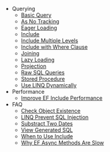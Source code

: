 - Querying
   - [Basic Query](basic-query.md)
   - [As No Tracking](as-no-tracking.md)
   - [Eager Loading](eager-loading.md)
   - [Include](include.md)
   - [Include Multiple Levels](include-multiple-levels.md)
   - [Include with Where Clause](include-with-where-clause.md)
   - [Joining](joining.md)
   - [Lazy Loading](lazy-loading.md)
   - [Projection](projection.md)
   - [Raw SQL Queries](raw-sql-queries.md)
   - [Stored Procedure](stored-procedure.md)
   - [Use LINQ Dynamically](use-linq-dynamically.md)
- Performance
   - [Improve EF Include Performance](improve-ef-include-performance.md)
- FAQ
   - [Check Object Existence](check-object-existence.md)
   - [LINQ Prevent SQL Injection](linq-prevent-sql-injection.md)
   - [Substract Two Dates](subtract-two-dates.md)
   - [View Generated SQL](view-generated-sql.md)
   - [When to Use Include](when-to-use-include.md)
   - [Why EF Async Methods Are Slow](why-ef-async-methods-are-slow.md)